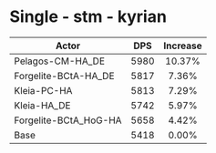 # Single - stm - kyrian
| Actor | DPS | Increase |
|---|:---:|:---:|
|Pelagos-CM-HA_DE|5980|10.37%|
|Forgelite-BCtA-HA_DE|5817|7.36%|
|Kleia-PC-HA|5813|7.29%|
|Kleia-HA_DE|5742|5.97%|
|Forgelite-BCtA_HoG-HA|5658|4.42%|
|Base|5418|0.00%|
